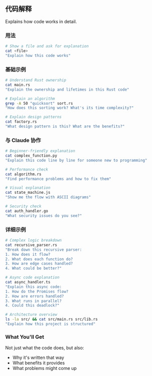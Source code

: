## 代码解释

Explains how code works in detail.

### 用法

```bash
# Show a file and ask for explanation
cat <file>
"Explain how this code works"
```

### 基础示例

```bash
# Understand Rust ownership
cat main.rs
"Explain the ownership and lifetimes in this Rust code"

# Explain an algorithm
grep -A 50 "quicksort" sort.rs
"How does this sorting work? What's its time complexity?"

# Explain design patterns
cat factory.rs
"What design pattern is this? What are the benefits?"
```

### 与 Claude 协作

```bash
# Beginner-friendly explanation
cat complex_function.py
"Explain this code line by line for someone new to programming"

# Performance check
cat algorithm.rs
"Find performance problems and how to fix them"

# Visual explanation
cat state_machine.js
"Show me the flow with ASCII diagrams"

# Security check
cat auth_handler.go
"What security issues do you see?"
```

### 详细示例

```bash
# Complex logic breakdown
cat recursive_parser.rs
"Break down this recursive parser:
1. How does it flow?
2. What does each function do?
3. How are edge cases handled?
4. What could be better?"

# Async code explanation
cat async_handler.ts
"Explain this async code:
1. How do the Promises flow?
2. How are errors handled?
3. What runs in parallel?
4. Could this deadlock?"

# Architecture overview
ls -la src/ && cat src/main.rs src/lib.rs
"Explain how this project is structured"
```

### What You'll Get

Not just what the code does, but also:

- Why it's written that way
- What benefits it provides
- What problems might come up
